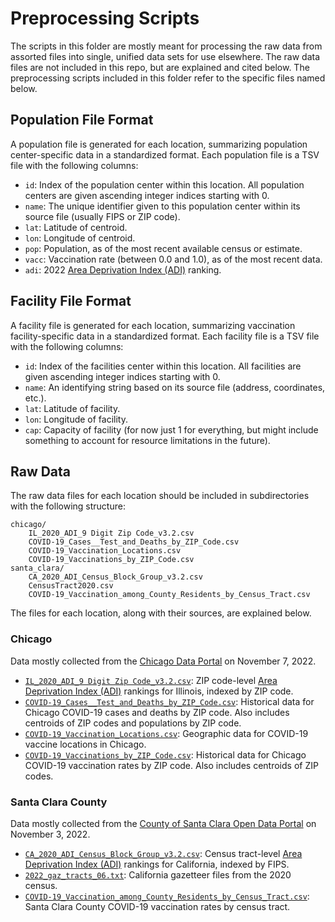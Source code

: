 # Preprocessing Scripts

The scripts in this folder are mostly meant for processing the raw data from assorted files into single, unified data sets for use elsewhere. The raw data files are not included in this repo, but are explained and cited below. The preprocessing scripts included in this folder refer to the specific files named below.

## Population File Format

A population file is generated for each location, summarizing population center-specific data in a standardized format. Each population file is a TSV file with the following columns:

* `id`: Index of the population center within this location. All population centers are given ascending integer indices starting with 0.
* `name`: The unique identifier given to this population center within its source file (usually FIPS or ZIP code).
* `lat`: Latitude of centroid.
* `lon`: Longitude of centroid.
* `pop`: Population, as of the most recent available census or estimate.
* `vacc`: Vaccination rate (between 0.0 and 1.0), as of the most recent data.
* `adi`: 2022 [Area Deprivation Index (ADI)](https://www.nejm.org/doi/full/10.1056/NEJMp1802313) ranking.

## Facility File Format

A facility file is generated for each location, summarizing vaccination facility-specific data in a standardized format. Each facility file is a TSV file with the following columns:

* `id`: Index of the facilities center within this location. All facilities are given ascending integer indices starting with 0.
* `name`: An identifying string based on its source file (address, coordinates, etc.).
* `lat`: Latitude of facility.
* `lon`: Longitude of facility.
* `cap`: Capacity of facility (for now just 1 for everything, but might include something to account for resource limitations in the future).

## Raw Data

The raw data files for each location should be included in subdirectories with the following structure:
```
chicago/
    IL_2020_ADI_9 Digit Zip Code_v3.2.csv
    COVID-19_Cases__Test_and_Deaths_by_ZIP_Code.csv
    COVID-19_Vaccination_Locations.csv
    COVID-19_Vaccinations_by_ZIP_Code.csv
santa_clara/
    CA_2020_ADI_Census_Block_Group_v3.2.csv
    CensusTract2020.csv
    COVID-19_Vaccination_among_County_Residents_by_Census_Tract.csv
```
The files for each location, along with their sources, are explained below.

### Chicago

Data mostly collected from the [Chicago Data Portal](https://data.cityofchicago.org/) on November 7, 2022.

* [`IL_2020_ADI_9 Digit Zip Code_v3.2.csv`](https://www.neighborhoodatlas.medicine.wisc.edu/): ZIP code-level [Area Deprivation Index (ADI)](https://www.nejm.org/doi/full/10.1056/NEJMp1802313) rankings for Illinois, indexed by ZIP code.
* [`COVID-19_Cases__Test_and_Deaths_by_ZIP_Code.csv`](https://data.cityofchicago.org/Health-Human-Services/COVID-19-Cases-Tests-and-Deaths-by-ZIP-Code/yhhz-zm2v): Historical data for Chicago COVID-19 cases and deaths by ZIP code. Also includes centroids of ZIP codes and populations by ZIP code.
* [`COVID-19_Vaccination_Locations.csv`](https://data.cityofchicago.org/Health-Human-Services/COVID-19-Vaccination-Locations/6q3z-9maq): Geographic data for COVID-19 vaccine locations in Chicago.
* [`COVID-19_Vaccinations_by_ZIP_Code.csv`](https://data.cityofchicago.org/Health-Human-Services/COVID-19-Vaccinations-by-ZIP-Code/553k-3xzc): Historical data for Chicago COVID-19 vaccination rates by ZIP code. Also includes centroids of ZIP codes.

### Santa Clara County

Data mostly collected from the [County of Santa Clara Open Data Portal](https://data.sccgov.org/) on November 3, 2022.

* [`CA_2020_ADI_Census_Block_Group_v3.2.csv`](https://www.neighborhoodatlas.medicine.wisc.edu/): Census tract-level [Area Deprivation Index (ADI)](https://www.nejm.org/doi/full/10.1056/NEJMp1802313) rankings for California, indexed by FIPS.
* [`2022_gaz_tracts_06.txt`](https://www.census.gov/geographies/reference-files/time-series/geo/gazetteer-files.html): California gazetteer files from the 2020 census.
* [`COVID-19_Vaccination_among_County_Residents_by_Census_Tract.csv`](https://data.sccgov.org/COVID-19/COVID-19-Vaccination-among-County-Residents-by-Cen/qx2e-7jz2): Santa Clara County COVID-19 vaccination rates by census tract.
